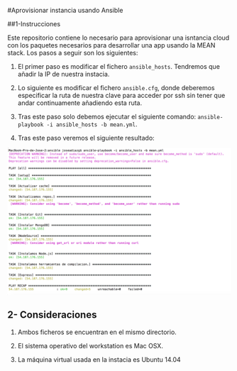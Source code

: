 #Aprovisionar instancia usando Ansible

##1-Instrucciones

Este repositorio contiene lo necesario para aprovisionar una isntancia cloud con los paquetes necesarios para desarrollar una app usando la MEAN stack. Los pasos a seguir son los siguientes:

1.    El primer paso es modificar el fichero ``ansible_hosts``. Tendremos que añadir la IP de nuestra instacia. 

2. Lo siguiente es modificar el fichero ``ansible.cfg``, donde deberemos especificar la ruta de nuestra clave para acceder por ssh sin tener que andar continuamente añadiendo esta ruta.

3. Tras este paso solo debemos ejecutar el siguiente comando: `` ansible-playbook -i ansible_hosts -b mean.yml ``.
4. Tras este paso veremos el siguiente resultado:


![Resultado Ansible](https://github.com/joseangeldiazg/MII-CloudComputing/blob/master/images/ansible.png "Resultado Ansible.")



## 2- Consideraciones

1. Ambos ficheros se encuentran en el mismo directorio.
 
2. El sistema operativo del workstation es Mac OSX. 

3. La máquina virtual usada en la instacia es Ubuntu 14.04
